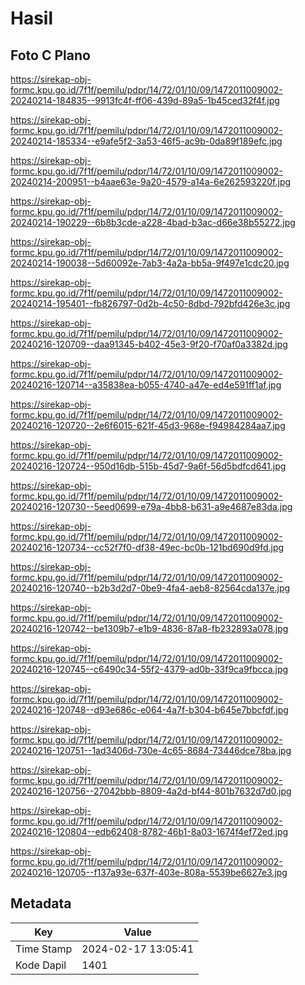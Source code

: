 # Hasil

## Foto C Plano

https://sirekap-obj-formc.kpu.go.id/7f1f/pemilu/pdpr/14/72/01/10/09/1472011009002-20240214-184835--9913fc4f-ff06-439d-89a5-1b45ced32f4f.jpg

https://sirekap-obj-formc.kpu.go.id/7f1f/pemilu/pdpr/14/72/01/10/09/1472011009002-20240214-185334--e9afe5f2-3a53-46f5-ac9b-0da89f189efc.jpg

https://sirekap-obj-formc.kpu.go.id/7f1f/pemilu/pdpr/14/72/01/10/09/1472011009002-20240214-200951--b4aae63e-9a20-4579-a14a-6e262593220f.jpg

https://sirekap-obj-formc.kpu.go.id/7f1f/pemilu/pdpr/14/72/01/10/09/1472011009002-20240214-190229--6b8b3cde-a228-4bad-b3ac-d66e38b55272.jpg

https://sirekap-obj-formc.kpu.go.id/7f1f/pemilu/pdpr/14/72/01/10/09/1472011009002-20240214-190038--5d60092e-7ab3-4a2a-bb5a-9f497e1cdc20.jpg

https://sirekap-obj-formc.kpu.go.id/7f1f/pemilu/pdpr/14/72/01/10/09/1472011009002-20240214-195401--fb826797-0d2b-4c50-8dbd-792bfd426e3c.jpg

https://sirekap-obj-formc.kpu.go.id/7f1f/pemilu/pdpr/14/72/01/10/09/1472011009002-20240216-120709--daa91345-b402-45e3-9f20-f70af0a3382d.jpg

https://sirekap-obj-formc.kpu.go.id/7f1f/pemilu/pdpr/14/72/01/10/09/1472011009002-20240216-120714--a35838ea-b055-4740-a47e-ed4e591ff1af.jpg

https://sirekap-obj-formc.kpu.go.id/7f1f/pemilu/pdpr/14/72/01/10/09/1472011009002-20240216-120720--2e6f6015-621f-45d3-968e-f94984284aa7.jpg

https://sirekap-obj-formc.kpu.go.id/7f1f/pemilu/pdpr/14/72/01/10/09/1472011009002-20240216-120724--950d16db-515b-45d7-9a6f-56d5bdfcd641.jpg

https://sirekap-obj-formc.kpu.go.id/7f1f/pemilu/pdpr/14/72/01/10/09/1472011009002-20240216-120730--5eed0699-e79a-4bb8-b631-a9e4687e83da.jpg

https://sirekap-obj-formc.kpu.go.id/7f1f/pemilu/pdpr/14/72/01/10/09/1472011009002-20240216-120734--cc52f7f0-df38-49ec-bc0b-121bd690d9fd.jpg

https://sirekap-obj-formc.kpu.go.id/7f1f/pemilu/pdpr/14/72/01/10/09/1472011009002-20240216-120740--b2b3d2d7-0be9-4fa4-aeb8-82564cda137e.jpg

https://sirekap-obj-formc.kpu.go.id/7f1f/pemilu/pdpr/14/72/01/10/09/1472011009002-20240216-120742--be1309b7-e1b9-4836-87a8-fb232893a078.jpg

https://sirekap-obj-formc.kpu.go.id/7f1f/pemilu/pdpr/14/72/01/10/09/1472011009002-20240216-120745--c6490c34-55f2-4379-ad0b-33f9ca9fbcca.jpg

https://sirekap-obj-formc.kpu.go.id/7f1f/pemilu/pdpr/14/72/01/10/09/1472011009002-20240216-120748--d93e686c-e064-4a7f-b304-b645e7bbcfdf.jpg

https://sirekap-obj-formc.kpu.go.id/7f1f/pemilu/pdpr/14/72/01/10/09/1472011009002-20240216-120751--1ad3406d-730e-4c65-8684-73446dce78ba.jpg

https://sirekap-obj-formc.kpu.go.id/7f1f/pemilu/pdpr/14/72/01/10/09/1472011009002-20240216-120756--27042bbb-8809-4a2d-bf44-801b7632d7d0.jpg

https://sirekap-obj-formc.kpu.go.id/7f1f/pemilu/pdpr/14/72/01/10/09/1472011009002-20240216-120804--edb62408-8782-46b1-8a03-1674f4ef72ed.jpg

https://sirekap-obj-formc.kpu.go.id/7f1f/pemilu/pdpr/14/72/01/10/09/1472011009002-20240216-120705--f137a93e-637f-403e-808a-5539be6627e3.jpg


## Metadata

| Key        | Value               |
| ---------- | ------------------- |
| Time Stamp | 2024-02-17 13:05:41 |
| Kode Dapil | 1401                |



